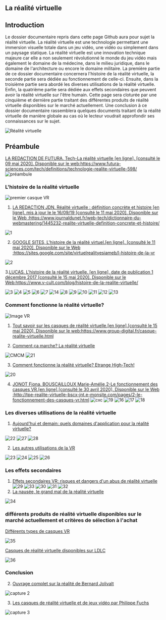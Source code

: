 ## La réalité virtuelle

## Introduction

Le dossier documentaire repris dans cette page Github aura pour sujet la réalité virtuelle. La réalité virtuelle est une technologie permettant une immersion visuelle totale dans un jeu vidéo, une vidéo ou simplement dans un paysage statique. La réalité virtuelle est une innovation technique majeure car elle a non seulement révolutionné le monde du jeu vidéo mais également le domaine de la médecine, dans le milieu juridique, dans le domaine de l'architecture ou encore le domaine militaire. 
La première partie de ce dossier documentaire concernera l'histoire de la réalité virtuelle, la seconde partie sera dédiée au fonctionnement de celle-ci. Ensuite, dans la troisième partie sera abordé les diverses utilisations de la réalité virtuelle. Enfin, la quatrième partie sera dédiée aux effets secondaires que peuvent avoir la réalité virtuelle sur l'être humain. Cette page sera cloturée par une cinquième et dernière partie traitant des différentes produits de réalité virtuelle disponibles sur le marché actuellement.
Une conclusion à ce dossier documentaire rassemblera quelques documents traitant de la réalité virtuelle de manière globale au cas où le lecteur voudrait approfondir ses connaissances sur le sujet.

 ![Réalité virtuelle](https://cdn.futura-sciences.com/buildsv6/images/wide1920/c/a/c/cac14930c6_125177_realite-virtuelle-vr.jpg)
## Préambule
 [LA REDACTION DE FUTURA. Tech-La réalité virtuelle [en ligne]. [consulté le 09 mai 2020]. Disponible sur le web:<https://www.futura-sciences.com/tech/definitions/technologie-realite-virtuelle-598/>](https://www.futura-sciences.com/tech/definitions/technologie-realite-virtuelle-598/)
![préambule](https://user-images.githubusercontent.com/62696096/84038191-e8de5300-a99f-11ea-8bd7-6fa6169d36cd.JPG)


### L'histoire de la réalité virtuelle

![premier casque VR](https://www.realite-virtuelle.com/wp-content/uploads/2017/11/histoire-de-la-vr-660x330.jpg)

1. [LA REDACTION JDN. Réalité virtuelle : définition concrète et histoire [en ligne]. mis à jour le le 16/09/19 [consulté le 11 mai 2020]. Disponible sur le Web :<https://www.journaldunet.fr/web-tech/dictionnaire-du-webmastering/1445232-realite-virtuelle-definition-concrete-et-histoire/>](https://www.journaldunet.fr/web-tech/dictionnaire-du-webmastering/1445232-realite-virtuelle-definition-concrete-et-histoire/)

![1](https://user-images.githubusercontent.com/62696096/84071722-7c2e7d00-a9ce-11ea-95a5-65b4edec4271.JPG)

2. [GOOGLE SITES, L'histoire de la réalité virtuel.[en ligne]. [consulté le 11 mai 2020]. Disponible sur le Web :<https://sites.google.com/site/virtuelrealityesiameb/l-histoire-de-la-vr>](https://sites.google.com/site/virtuelrealityesiameb/l-histoire-de-la-vr)

![2](https://user-images.githubusercontent.com/62696096/84072151-04148700-a9cf-11ea-9bfa-0b83ffe2f18d.JPG)

3.[LUCAS. L'histoire de la réalité virtuelle. [en ligne]. date de publication 1 décembre 2017 [consulté le 15 mai 2020]. Disponible sur le Web:<https://www.v-cult.com/blog/histoire-de-la-realite-virtuelle/>](https://www.v-cult.com/blog/histoire-de-la-realite-virtuelle/)

![3](https://user-images.githubusercontent.com/62696096/84072875-2c50b580-a9d0-11ea-89c2-602bdadfd2eb.JPG)
![4](https://user-images.githubusercontent.com/62696096/84072934-3f638580-a9d0-11ea-9d72-3beda9658b54.JPG)
![5](https://user-images.githubusercontent.com/62696096/84072952-48eced80-a9d0-11ea-9542-56aa5996fbd8.JPG)
![6](https://user-images.githubusercontent.com/62696096/84072982-51ddbf00-a9d0-11ea-9884-36a475fc615b.JPG)
![7](https://user-images.githubusercontent.com/62696096/84073011-5904cd00-a9d0-11ea-8000-a1083282abf2.JPG)
![14](https://user-images.githubusercontent.com/62696096/84073031-615d0800-a9d0-11ea-9aa4-48f004a703cc.JPG)
![8](https://user-images.githubusercontent.com/62696096/84073033-61f59e80-a9d0-11ea-97e2-7d37bd9424ae.JPG)
![9](https://user-images.githubusercontent.com/62696096/84073034-628e3500-a9d0-11ea-9972-612987b71540.JPG)
![10](https://user-images.githubusercontent.com/62696096/84073037-628e3500-a9d0-11ea-9ad3-3dd09c5483f0.JPG)
![11](https://user-images.githubusercontent.com/62696096/84073039-6326cb80-a9d0-11ea-996f-19de5c4b731d.JPG)
![12](https://user-images.githubusercontent.com/62696096/84073040-6326cb80-a9d0-11ea-89fe-c3a7e1a3b9c5.JPG)
![13](https://user-images.githubusercontent.com/62696096/84073042-6326cb80-a9d0-11ea-9aae-0c6fa2938dc5.JPG)


### Comment fonctionne la réalité virtuelle?

![Image VR](https://www.realite-virtuelle.com/wp-content/uploads/2016/06/nimble-vr-headset-750x422.jpg)

1. [Tout savoir sur les casques de réalité virtuelle.[en ligne].[consulté le 15 mai 2020]. Disponible sur le web:<https://www.group-digital.fr/casque-realite-virtuelle.html>](https://www.group-digital.fr/casque-realite-virtuelle.html)

2. [Comment ça marche? La réalité virtuelle](https://www.youtube.com/watch?v=GPCqcxngXz8)

![CMCM](https://user-images.githubusercontent.com/62696096/84074080-44293900-a9d2-11ea-9efe-cbbcb4e95dc6.JPG)
![21](https://user-images.githubusercontent.com/62696096/84161939-1d214480-aa70-11ea-8b80-5c5dbd75ff5e.JPG)

3. [Comment fonctionne la réalité virtuelle? Etrange High-Tech!](https://www.youtube.com/watch?v=8_qqAkJnepw)

![20](https://user-images.githubusercontent.com/62696096/84161980-29a59d00-aa70-11ea-8325-7b421108a4f7.JPG)

4. [JONOT Fiona. BOUSCAILLOUX Marie-Amélie,2-Le fonctionnement des casques VR.[en ligne].[consulté le 30 avril 2020]. Disponible sur le Web :<http://tpe-realite-virtuelle-bscx-jnt.e-monsite.com/pages/2-le-fonctionnement-des-casques-vr.html>](http://tpe-realite-virtuelle-bscx-jnt.e-monsite.com/pages/2-le-fonctionnement-des-casques-vr.html)
![cxc](https://user-images.githubusercontent.com/62696096/84159554-7c318a00-aa6d-11ea-99a2-9201f798a39e.JPG)
![19](https://user-images.githubusercontent.com/62696096/84159613-8e132d00-aa6d-11ea-8f83-6807646f6437.JPG)
![16](https://user-images.githubusercontent.com/62696096/84159616-8eabc380-aa6d-11ea-8617-9d65aa5b8b27.JPG)
![17](https://user-images.githubusercontent.com/62696096/84159618-8eabc380-aa6d-11ea-9e3d-279d7989ee54.JPG)
![18](https://user-images.githubusercontent.com/62696096/84159619-8f445a00-aa6d-11ea-9d8f-31a73598d146.JPG)



### Les diverses utilisations de la réalité virtuelle

1. [Aujourd'hui et demain: quels domaines d'application pour la réalité virtuelle?](https://www.wanadev.fr/73-aujourd-hui-et-demain-quels-domaines-d-application-pour-la-realite-virtuelle/)

![22](https://user-images.githubusercontent.com/62696096/84162444-ad5f8980-aa70-11ea-8357-f0950781a4ab.JPG)
![27](https://user-images.githubusercontent.com/62696096/84162964-4393af80-aa71-11ea-9721-b974b2b83561.JPG)
![28](https://user-images.githubusercontent.com/62696096/84162967-4393af80-aa71-11ea-89d4-aa5a52eef9c6.JPG)

2. [Les autres utilisations de la VR](http://tpe-realite-virtuelle-bscx-jnt.e-monsite.com/pages/3-les-autres-utilisations-de-la-vr.html)

![23](https://user-images.githubusercontent.com/62696096/84163084-6756f580-aa71-11ea-8b08-f2885e171671.JPG)
![24](https://user-images.githubusercontent.com/62696096/84163089-67ef8c00-aa71-11ea-9cce-5795a2885f83.JPG)
![25](https://user-images.githubusercontent.com/62696096/84163091-67ef8c00-aa71-11ea-9ecd-8e3350e9b48d.JPG)
![26](https://user-images.githubusercontent.com/62696096/84163099-68882280-aa71-11ea-9100-d4ca38163c5a.JPG)



### Les effets secondaires

1. [Effets secondaires VR: risques et dangers d'un abus de réalité virtuelle](https://www.realite-virtuelle.com/effets-secondaires-vr/)
![29](https://user-images.githubusercontent.com/62696096/84163984-5490f080-aa72-11ea-9796-ef501c064931.JPG)
![33](https://user-images.githubusercontent.com/62696096/84163992-565ab400-aa72-11ea-8120-faaf4cbaef9e.JPG)
![30](https://user-images.githubusercontent.com/62696096/84163993-565ab400-aa72-11ea-88ce-2113bbd80209.JPG)
![31](https://user-images.githubusercontent.com/62696096/84163994-565ab400-aa72-11ea-852d-f8238c488df8.JPG)
![32](https://user-images.githubusercontent.com/62696096/84163996-56f34a80-aa72-11ea-8cf2-4950d01a2314.JPG)
2. [La nausée, le grand mal de la réalité virtuelle](https://www.lefigaro.fr/secteur/high-tech/2016/11/16/32001-20161116ARTFIG00003-la-nausee-le-grand-mal-de-la-realite-virtuelle.php)

![34](https://user-images.githubusercontent.com/62696096/84164345-b2bdd380-aa72-11ea-8efb-755a1d931ce7.JPG)

### différents produits de réalité virtuelle disponibles sur le marché actuellement et critères de sélection à l'achat

[Différents types de casques VR](https://www.lesnumeriques.com/casque-realite-virtuelle/casques-realite-virtuelle-a2305.html)

![35](https://user-images.githubusercontent.com/62696096/84164707-252eb380-aa73-11ea-90f7-997bc60282d9.JPG)

[Casques de réalité virtuelle disponibles sur LDLC](https://www.ldlc.com/fr-be/informatique/peripherique-pc/casque-realite-virtuelle/c7460/)


![36](https://user-images.githubusercontent.com/62696096/84165047-7d65b580-aa73-11ea-957e-7776355ebb4d.JPG)

### Conclusion


2. [Ouvrage complet sur la réalité de Bernard Jolivalt](https://books.google.be/books?hl=fr&lr=&id=iXaJDwAAQBAJ&oi=fnd&pg=PT2&dq=casque+r%C3%A9alt%C3%A9+virtuelle&ots=7nmD83Wqxt&sig=4Eo852k3TEimLObG5lD2ntY08Co&redir_esc=y#v=onepage&q=casque%20r%C3%A9alt%C3%A9%20virtuelle&f=false)

![capture 2](https://user-images.githubusercontent.com/62696096/84038745-9a7d8400-a9a0-11ea-825b-612c94f2e398.JPG)

3. [Les casques de réalité virtuelle et de jeux vidéo par Philippe Fuchs](https://www.pressesdesmines.com/wp-content/uploads/2016/03/Visio_Extr.pdf)

![capture 3](https://user-images.githubusercontent.com/62696096/84038918-cc8ee600-a9a0-11ea-9f8e-f0fddaed786d.JPG)

